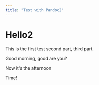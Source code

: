```yaml
---
title: "Test with Pandoc2"
---
```


# Hello2
This is the first test second part, third part.

Good morning, good are you?

Now it's the afternoon

Time!
